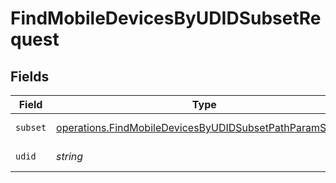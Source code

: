 # FindMobileDevicesByUDIDSubsetRequest


## Fields

| Field                                                                                                                                     | Type                                                                                                                                      | Required                                                                                                                                  | Description                                                                                                                               |
| ----------------------------------------------------------------------------------------------------------------------------------------- | ----------------------------------------------------------------------------------------------------------------------------------------- | ----------------------------------------------------------------------------------------------------------------------------------------- | ----------------------------------------------------------------------------------------------------------------------------------------- |
| `subset`                                                                                                                                  | [operations.FindMobileDevicesByUDIDSubsetPathParamSubset](../../../sdk/models/operations/findmobiledevicesbyudidsubsetpathparamsubset.md) | :heavy_check_mark:                                                                                                                        | Subset to filter by                                                                                                                       |
| `udid`                                                                                                                                    | *string*                                                                                                                                  | :heavy_check_mark:                                                                                                                        | UDID to filter by                                                                                                                         |